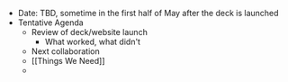- Date: TBD, sometime in the first half of May after the deck is launched
- Tentative Agenda
    - Review of deck/website launch
        - What worked, what didn't
    - Next collaboration
    - [[Things We Need]]
    - 
